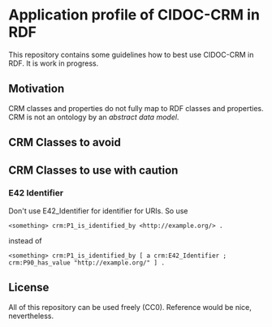 # Application profile of CIDOC-CRM in RDF

This repository contains some guidelines how to best use CIDOC-CRM in RDF. It is work in progress.

## Motivation

CRM classes and properties do not fully map to RDF classes and properties. CRM is not an ontology by an *abstract data model*.

## CRM Classes to avoid

## CRM Classes to use with caution

### E42 Identifier

Don't use E42_Identifier for identifier for URIs. So use

~~~ttl
<something> crm:P1_is_identified_by <http://example.org/> .
~~~

instead of 

~~~ttl
<something> crm:P1_is_identified_by [ a crm:E42_Identifier ;  crm:P90_has_value "http://example.org/" ] .
~~~

## License

All of this repository can be used freely (CC0). Reference would be nice, nevertheless.
